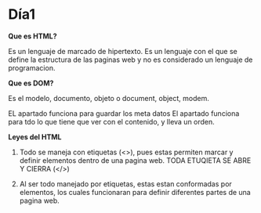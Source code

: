 # Día1 

**Que es HTML?**

Es un lenguaje de marcado de hipertexto.
Es un lenguaje con el que se define la estructura de las paginas web
y no es considerado un lenguaje de programacion.

**Que es DOM?**

Es el modelo, documento, objeto o document, object, modem.

EL apartado <HEAD> funciona para guardar los meta datos
El apartado <BODY> funciona para tdo lo que tiene que ver con el contenido, y lleva un orden.

**Leyes del HTML**

1. Todo se maneja con etiquetas (<>), pues estas permiten marcar y definir elementos dentro de una pagina web. TODA ETUQIETA SE ABRE Y CIERRA (</>)

2. Al ser todo manejado por etiquetas, estas estan conformadas por elementos, los cuales funcionaran para definir diferentes partes de una pagina web.

